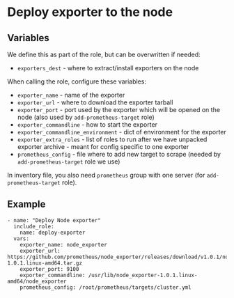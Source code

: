Deploy exporter to the node
===========================

Variables
---------

We define this as part of the role, but can be overwritten if needed:

 * `exporters_dest` - where to extract/install exporters on the node

When calling the role, configure these variables:

 * `exporter_name` - name of the exporter
 * `exporter_url` - where to download the exporter tarball
 * `exporter_port` - port used by the exporter which will be opened on the node (also used by `add-prometheus-target` role)
 * `exporter_commandline` - how to start the exporter
 * `exporter_commandline_environment` - dict of environment for the exporter
 * `exporter_extra_roles` - list of roles to run after we have unpacked exporter archive - meant for config specific to one exporter
 * `prometheus_config` - file where to add new target to scrape (needed by `add-prometheus-target` role we use)

In inventory file, you also need `prometheus` group with one server (for `add-prometheus-target` role).

Example
-------

    - name: "Deploy Node exporter"
      include_role:
        name: deploy-exporter
      vars:
        exporter_name: node_exporter
        exporter_url: https://github.com/prometheus/node_exporter/releases/download/v1.0.1/node_exporter-1.0.1.linux-amd64.tar.gz
        exporter_port: 9100
        exporter_commandline: /usr/lib/node_exporter-1.0.1.linux-amd64/node_exporter
        prometheus_config: /root/prometheus/targets/cluster.yml
